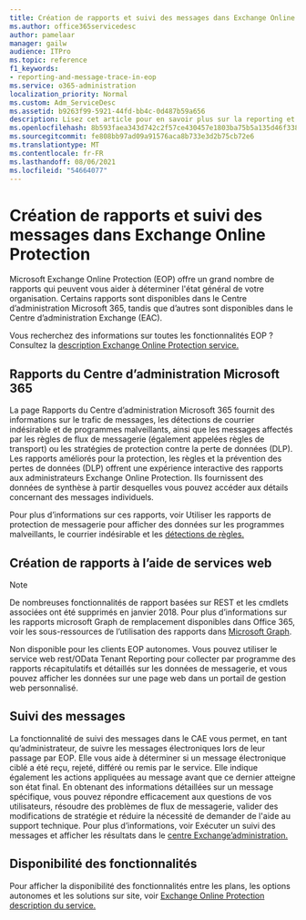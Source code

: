 ```yaml
---
title: Création de rapports et suivi des messages dans Exchange Online Protection
ms.author: office365servicedesc
author: pamelaar
manager: gailw
audience: ITPro
ms.topic: reference
f1_keywords:
- reporting-and-message-trace-in-eop
ms.service: o365-administration
localization_priority: Normal
ms.custom: Adm_ServiceDesc
ms.assetid: b9263f99-5921-44fd-bb4c-0d487b59a656
description: Lisez cet article pour en savoir plus sur la reporting et le suivi des messages dans Microsoft Exchange Online Protection des données (EOP).
ms.openlocfilehash: 8b593faea343d742c2f57ce430457e1803ba75b5a135d46f338eaed0e76d2ca6
ms.sourcegitcommit: fe808bb97ad09a91576aca8b733e3d2b75cb72e6
ms.translationtype: MT
ms.contentlocale: fr-FR
ms.lasthandoff: 08/06/2021
ms.locfileid: "54664077"
---
```

# <a name="reporting-and-message-trace-in-exchange-online-protection"></a>Création de rapports et suivi des messages dans Exchange Online Protection

Microsoft Exchange Online Protection (EOP) offre un grand nombre de rapports qui peuvent vous aider à déterminer l'état général de votre organisation. Certains rapports sont disponibles dans le Centre d’administration Microsoft 365, tandis que d’autres sont disponibles dans le Centre d’administration Exchange (EAC).

Vous recherchez des informations sur toutes les fonctionnalités EOP ? Consultez la [description Exchange Online Protection service.](exchange-online-protection-service-description.md)

## <a name="microsoft-365-admin-center-reports"></a>Rapports du Centre d’administration Microsoft 365

La page Rapports du Centre d’administration Microsoft 365 fournit des informations sur le trafic de messages, les détections de courrier indésirable et de programmes malveillants, ainsi que les messages affectés par les règles de flux de messagerie (également appelées règles de transport) ou les stratégies de protection contre la perte de données (DLP). Les rapports améliorés pour la protection, les règles et la prévention des pertes de données (DLP) offrent une expérience interactive des rapports aux administrateurs Exchange Online Protection. Ils fournissent des données de synthèse à partir desquelles vous pouvez accéder aux détails concernant des messages individuels.

Pour plus d’informations sur ces rapports, voir Utiliser les rapports de protection de messagerie pour afficher des données sur les programmes malveillants, le courrier indésirable et les [détections de règles.](/exchange/monitoring/use-mail-protection-reports)

## <a name="reporting-using-web-services"></a>Création de rapports à l’aide de services web

> [!NOTE]
> De nombreuses fonctionnalités de rapport basées sur REST et les cmdlets associées ont été supprimés en janvier 2018. Pour plus d’informations sur les rapports microsoft Graph de remplacement disponibles dans Office 365, voir les sous-ressources de l’utilisation des rapports dans [Microsoft Graph](/graph/api/resources/report).

Non disponible pour les clients EOP autonomes. Vous pouvez utiliser le service web rest/OData Tenant Reporting pour collecter par programme des rapports récapitulatifs et détaillés sur les données de messagerie, et vous pouvez afficher les données sur une page web dans un portail de gestion web personnalisé.

## <a name="message-trace"></a>Suivi des messages

La fonctionnalité de suivi des messages dans le CAE vous permet, en tant qu’administrateur, de suivre les messages électroniques lors de leur passage par EOP. Elle vous aide à déterminer si un message électronique ciblé a été reçu, rejeté, différé ou remis par le service. Elle indique également les actions appliquées au message avant que ce dernier atteigne son état final. En obtenant des informations détaillées sur un message spécifique, vous pouvez répondre efficacement aux questions de vos utilisateurs, résoudre des problèmes de flux de messagerie, valider des modifications de stratégie et réduire la nécessité de demander de l'aide au support technique. Pour plus d’informations, voir Exécuter un suivi des messages et afficher les résultats dans le [centre Exchange’administration.](/exchange/monitoring/trace-an-email-message/run-a-message-trace-and-view-results)

## <a name="feature-availability"></a>Disponibilité des fonctionnalités

Pour afficher la disponibilité des fonctionnalités entre les plans, les options autonomes et les solutions sur site, voir [Exchange Online Protection description du service.](exchange-online-protection-service-description.md)
